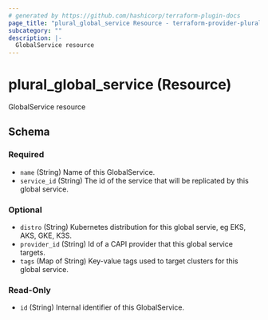 ```yaml
---
# generated by https://github.com/hashicorp/terraform-plugin-docs
page_title: "plural_global_service Resource - terraform-provider-plural"
subcategory: ""
description: |-
  GlobalService resource
---
```


# plural_global_service (Resource)

GlobalService resource



<!-- schema generated by tfplugindocs -->
## Schema

### Required

- `name` (String) Name of this GlobalService.
- `service_id` (String) The id of the service that will be replicated by this global service.

### Optional

- `distro` (String) Kubernetes distribution for this global servie, eg EKS, AKS, GKE, K3S.
- `provider_id` (String) Id of a CAPI provider that this global service targets.
- `tags` (Map of String) Key-value tags used to target clusters for this global service.

### Read-Only

- `id` (String) Internal identifier of this GlobalService.
